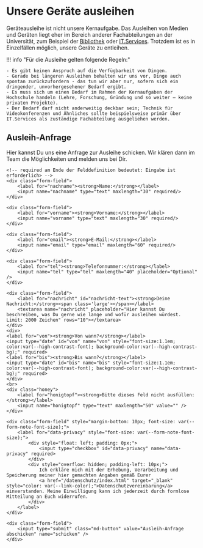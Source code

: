 # Unsere Geräte ausleihen

Geräteausleihe ist nicht unsere Kernaufgabe. Das Ausleihen von Medien und Geräten liegt eher im Bereich anderer Fachabteilungen an der Universität, zum Beispiel der [Bibliothek](https://www.ub.ruhr-uni-bochum.de/) oder [IT.Services](https://www.it-services.ruhr-uni-bochum.de/). Trotzdem ist es in Einzelfällen möglich, unsere Geräte zu entleihen.


!!! info "Für die Ausleihe gelten folgende Regeln:"

	- Es gibt keinen Anspruch auf die Verfügbarkeit von Dingen.
	- Gerade bei längeren Ausleihen behalten wir uns vor, Dinge auch spontan zurückzufordern - das tun wir aber nur, sofern sich ein dringender, unvorhergesehener Bedarf ergibt.
	- Es muss sich um einen Bedarf im Rahmen der Kernaufgaben der Hochschule handeln (Lehre, Forschung, Gründung und so weiter – keine privaten Projekte).
	- Der Bedarf darf nicht anderweitig deckbar sein; Technik für Videokonferenzen und Ähnliches sollte beispielsweise primär über IT.Services als zuständige Fachabteilung ausgeliehen werden.

## Ausleih-Anfrage

Hier kannst Du uns eine Anfrage zur Ausleihe schicken. Wir klären dann im Team die Möglichkeiten und melden uns bei Dir. 
 
<form method="post" action="https://feedback.ruhr-uni-bochum.de/formmailer.php" name="Kontaktformular" enctype="multipart/form-data" class="form">
    <input type="hidden" name="subject"       value="Kontaktaufnahme von der Makerspace-Homepage" />     
	<input type="hidden" name="recipients"    value="makerspace@ruhr-uni-bochum.de"/>
    <!-- 
	<input type="hidden" name="mail_options" value="CharSet=UTF-8, 
													PlainTemplate=template.txt, 
													TemplateMissing='', 
													Exclude=realname;honigtopf;schicken;FromAddr"/> 
	-->
	<input type="hidden" name="mail_options" value="charset=UTF-8,Exclude=realname;honigtopf;schicken;FromAddr"/>
	<input type="hidden" name="good_url"      value="https://makerspace.ruhr-uni-bochum.de/danke/"  />
	
	<!-- required am Ende der Felddefinition bedeutet: Eingabe ist erforderlich> -->
    <div class="form-field">
		<label for="nachname"><strong>Name:</strong></label>
		<input name="nachname" type="text" maxlength="30" required/>
	</div>							

	<div class="form-field">
		<label for="vorname"><strong>Vorname:</strong></label>
		<input name="vorname" type="text" maxlength="30" required/>
	</div>							

	<div class="form-field">
		<label for="email"><strong>E-Mail:</strong></label>
		<input name="email" type="email" maxlength="60" required/>
	</div>			

	<div class="form-field">
		<label for="tel"><strong>Telefonnummer:</strong></label>
		<input name="tel" type="tel" maxlength="40" placeholder="Optional" />
	</div>	
	
	<div class="form-field">
		<label for="nachricht" id="nachricht-text"><strong>Deine Nachricht:</strong><span class='large'></span></label>
		<textarea name="nachricht" placeholder="Hier kannst Du beschreiben, was Du gerne wie lange und wofür ausleihen würdest. Limit: 2000 Zeichen" rows="10"></textarea>
	</div> 
	<div>
	<label for="von"><strong>Von wann?</strong></label>
	<input type="date" id="von" name="von" style="font-size:1.1em; color:var(--high-contrast-font); background-color:var(--high-contrast-bg);" required>  
	<label for="bis"><strong>Bis wann?</strong></label> 
	<input type="date" id="bis" name="bis" style="font-size:1.1em; color:var(--high-contrast-font); background-color:var(--high-contrast-bg);" required>
	</div>	
 	<br>
	<div class="honey">
		<label for="honigtopf"><strong>Bitte dieses Feld nicht ausfüllen:</strong></label>
		<input name="honigtopf" type="text" maxlength="50" value="" />
	</div>	

	<div class="form-field" style="margin-bottom: 10px; font-size: var(--form-note-font-size);">
		<label for="data-privacy" style="font-size: var(--form-note-font-size);">
			<div style="float: left; padding: 0px;">
				<input type="checkbox" id="data-privacy" name="data-privacy" required>
			</div>
			<div style="overflow: hidden; padding-left: 10px;">
				Ich erkläre mich mit der Erhebung, Verarbeitung und Speicherung meiner hier gemachten Angaben gemäß Eurer
				<a href="/datenschutz/index.html" target="_blank" style="color: var(--link-color);">Datenschutzvereinbarung</a> einverstanden. Meine Einwilligung kann ich jederzeit durch formlose Mitteilung an Euch widerrufen.
			</div>
		</label>
	</div>

	<div class="form-field">
		<input type="submit" class="md-button" value="Ausleih-Anfrage abschicken" name="schicken" /> 
	</div>							
</form>
